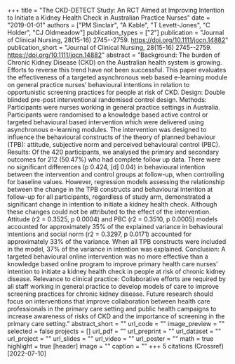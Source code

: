 +++
title = "The CKD-DETECT Study: An RCT Aimed at Improving Intention to Initiate a Kidney Health Check in Australian Practice Nurses"
date = "2019-01-01"
authors = ["PM Sinclair", "A Kable", "T Levett-Jones", "C Holder", "CJ Oldmeadow"]
publication_types = ["2"]
publication = "Journal of Clinical Nursing, 28(15-16) 2745--2759. https://doi.org/10.1111/jocn.14882"
publication_short = "Journal of Clinical Nursing, 28(15-16) 2745--2759. https://doi.org/10.1111/jocn.14882"
abstract = "Background: The burden of Chronic Kidney Disease (CKD) on the Australian health system is growing. Efforts to reverse this trend have not been successful. This paper evaluates the effectiveness of a targeted asynchronous web based e-learning module on general practice nurses’ behavioural intentions in relation to opportunistic screening practices for people at risk of CKD. Design: Double blinded pre-post interventional randomised control design. Methods: Participants were nurses working in general practice settings in Australia. Participants were randomised to a knowledge based active control or targeted behavioural based intervention which were delivered using asynchronous e-learning modules. The intervention was designed to influence the behavioural constructs of the theory of planned behaviour (TPB): attitude, subjective norm and perceived behavioural control (PBC). Results: Of the 420 participants, we analysed the primary and secondary outcomes for 212 (50.47%) who had complete follow up data. There were no significant differences (p 0.424, [d] 0.04) in behavioural intention between the intervention and control groups at follow-up, when controlling for baseline values. However, regression models assessing the relationship between the change in the TPB constructs and behavioural intention at follow-up for all participants, regardless of study arm, demonstrated a significant change in intention to initiate a kidney health check. Although these changes could not be attributed to the effect of the intervention. Attitude (r2 = 0.3525, p 0.0004) and PBC (r2 = 0.3510, p 0.0005) models accounted for approximately 35% of the explained variance in behavioural intentions and social norm (r2 = 0.3297, p 0.0171) accounted for approximately 33% of the variance. When all TPB constructs were included in the model, 37% of the variance in intention was explained. Conclusion: A targeted behavioural online intervention was no more effective than a knowledge based online program to improve primary health care nurses’ intention to initiate a kidney health check in people at risk of chronic kidney disease. Relevance to clinical practice: Collaborative efforts are required by all staff working in general practice to develop models of care to improve screening practices for chronic kidney disease. Future research should focus on interventions that improve collaboration between health care professionals in the primary care setting and public health campaigns to increase awareness of risks of CKD and the importance of screening in the primary care setting."
abstract_short = ""
url_code = ""
image_preview = ""
selected = false
projects = []
url_pdf = ""
url_preprint = ""
url_dataset = ""
url_project = ""
url_slides = ""
url_video = ""
url_poster = ""
math = true
highlight = true
[header]
image = ""
caption = ""
+++
5 citations (Crossref) [2022-07-10]
